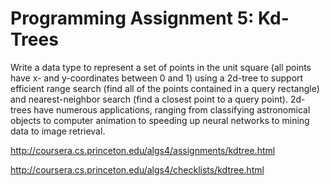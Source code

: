 Programming Assignment 5: Kd-Trees
===

Write a data type to represent a set of points in the unit square (all points have x- and y-coordinates between 0 and 1) using a 2d-tree to support efficient range search (find all of the points contained in a query rectangle) and nearest-neighbor search (find a closest point to a query point). 2d-trees have numerous applications, ranging from classifying astronomical objects to computer animation to speeding up neural networks to mining data to image retrieval.

http://coursera.cs.princeton.edu/algs4/assignments/kdtree.html

http://coursera.cs.princeton.edu/algs4/checklists/kdtree.html

